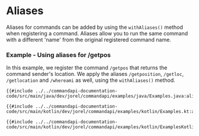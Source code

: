 # Aliases

Aliases for commands can be added by using the `withAliases()` method when registering a command. Aliases allow you to run the same command with a different 'name' from the original registered command name.

<div class="example">

### Example - Using aliases for /getpos

In this example, we register the command `/getpos` that returns the command sender's location. We apply the aliases `/getposition`, `/getloc`, `/getlocation` and `/whereami` as well, using the `withAliases()` method.

<div class="multi-pre">

```java,Java
{{#include ../../commandapi-documentation-code/src/main/java/dev/jorel/commandapi/examples/java/Examples.java:aliases}}
```

```kotlin,Kotlin
{{#include ../../commandapi-documentation-code/src/main/kotlin/dev/jorel/commandapi/examples/kotlin/Examples.kt:aliases}}
```

```kotlin,Kotlin_DSL
{{#include ../../commandapi-documentation-code/src/main/kotlin/dev/jorel/commandapi/examples/kotlin/ExamplesKotlinDSL.kt:aliases}}
```

</div>

</div>
